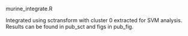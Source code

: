 
murine_integrate.R

Integrated using sctransform with cluster 0 extracted for SVM analysis.
Results can be found in pub_sct and figs in pub_fig.